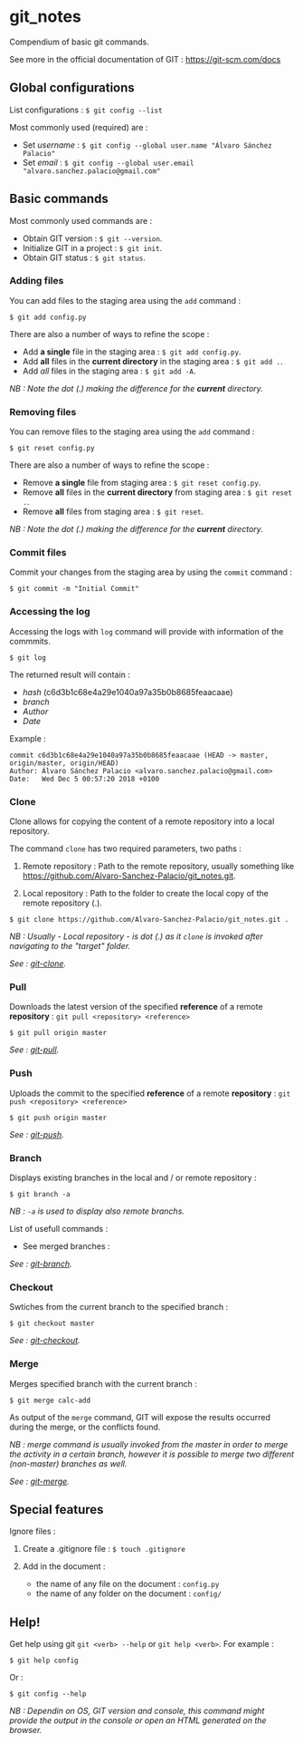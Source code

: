 # git_notes
Compendium of basic git commands.

See more in the official documentation of GIT : https://git-scm.com/docs

## Global configurations ##

List configurations :
`$ git config --list`

Most commonly used (required) are :
* Set *username* : `$ git config --global user.name "Álvaro Sánchez Palacio"`
* Set *email* : `$ git config --global user.email "alvaro.sanchez.palacio@gmail.com"`

## Basic commands ##

Most commonly used commands are :
* Obtain GIT version : `$ git --version`.
* Initialize GIT in a project : `$ git init`.
* Obtain GIT status : `$ git status`.

### Adding files ###
You can add files to the staging area using the `add` command : 
    
    $ git add config.py

There are also a number of ways to refine the scope :
* Add __a single__ file in the staging area : `$ git add config.py`.
* Add __all__ files in the __current directory__ in the staging area : `$ git add .`.
* Add _all_ files in the staging area : `$ git add -A`.

_NB : Note the dot (.) making the difference for the __current__ directory._

### Removing files ###
You can remove files to the staging area using the `add` command : 
    
    $ git reset config.py

There are also a number of ways to refine the scope :
* Remove __a single__ file from staging area : `$ git reset config.py`.
* Remove __all__ files in the __current directory__ from staging area : `$ git reset .`.
* Remove __all__ files from staging area : `$ git reset`.

_NB : Note the dot (.) making the difference for the __current__ directory._

### Commit files ###
Commit your changes from the staging area by using the `commit` command :

    $ git commit -m "Initial Commit"

### Accessing the log ###
Accessing the logs with `log` command will provide with information of the commmits.

    $ git log

The returned result will contain :
* _hash_ (c6d3b1c68e4a29e1040a97a35b0b8685feaacaae)
* _branch_
* _Author_
* _Date_

Example :

    commit c6d3b1c68e4a29e1040a97a35b0b8685feaacaae (HEAD -> master, origin/master, origin/HEAD)
    Author: Álvaro Sánchez Palacio <alvaro.sanchez.palacio@gmail.com>
    Date:   Wed Dec 5 00:57:20 2018 +0100

### Clone ###
Clone allows for copying the content of a remote repository into a local repository.

The command `clone` has two required parameters, two paths :
1. Remote repository : Path to the remote repository, usually something like https://github.com/Alvaro-Sanchez-Palacio/git_notes.git.

1. Local repository : Path to the folder to create the local copy of the remote repository (.).
```
$ git clone https://github.com/Alvaro-Sanchez-Palacio/git_notes.git .
```

_NB : Usually - Local repository - is dot (.) as it `clone` is invoked after navigating to the "target" folder._

_See : [git-clone](https://git-scm.com/docs/git-clone)._

### Pull ###
Downloads the latest version of the specified __reference__ of a remote __repository__ : `git pull <repository> <reference>`

    $ git pull origin master

_See : [git-pull](https://git-scm.com/docs/git-pull)._

### Push ###
Uploads the commit to the specified __reference__ of a remote __repository__ : `git push <repository> <reference>`

    $ git push origin master

_See : [git-push](https://git-scm.com/docs/git-push)._

### Branch ###
Displays existing branches in the local and / or remote repository :

    $ git branch -a

_NB : `-a` is used to display also remote branchs._

List of usefull commands :
* See merged branches : 

_See : [git-branch](https://git-scm.com/docs/git-branch)._

### Checkout ###
Swtiches from the current branch to the specified branch :

    $ git checkout master

_See : [git-checkout](https://git-scm.com/docs/git-checkout)._

### Merge ###
Merges specified branch with the current branch :

    $ git merge calc-add

As output of the `merge` command, GIT will expose the results occurred during the merge, or the conflicts found.

_NB : merge command is usually invoked from the master in order to merge the activity in a certain branch, however it is possible to merge two different (non-master) branches as well._

_See : [git-merge](https://git-scm.com/docs/git-merge)._

## Special features ##
Ignore files :
1. Create a .gitignore file :
    `$ touch .gitignore`
    
1. Add in the document : 
    * the name of any file on the document :
    `config.py`
    * the name of any folder on the document :
    `config/`

## Help! ##
Get help using git `git <verb> --help` or `git help <verb>`. For example :
```
$ git help config
```
Or :
```
$ git config --help
```
_NB : Dependin on OS, GIT version and console, this command might provide the output in the console or open an HTML generated on the browser._